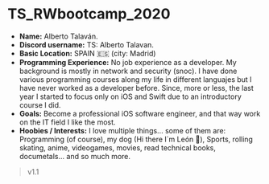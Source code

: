 # TS_RWbootcamp_2020 


- **Name:** Alberto Talaván.
- **Discord username:** TS: Alberto Talavan.
- **Basic Location:** SPAIN 🇪🇸 (city: Madrid)
- **Programming Experience:** No job experience as a developer. My background is mostly in network and security (snoc). I have
                           done various programming courses along my life in different languajes but I have never worked as
                           a developer before. Since, more or less, the last year I started to focus only on iOS and Swift due
                           to an introductory course I did.
- **Goals:** Become a professional iOS software engineer, and that way work on the IT field I like the most.
- **Hoobies / Interests:** I love multiple things... some of them are: Programming (of course), my dog (Hi there I´m León 🐶),
                        Sports, rolling skating, anime, videogames, movies, read technical books, documetals... and 
                        so much more.  
  
  
>v1.1  

